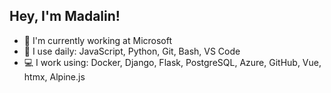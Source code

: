 ## Hey, I'm Madalin!

- 🏢 I'm currently working at Microsoft
- 🚀 I use daily: JavaScript, Python, Git, Bash, VS Code
- 💻 I work using: Docker, Django, Flask, PostgreSQL, Azure, GitHub, Vue, htmx, Alpine.js
